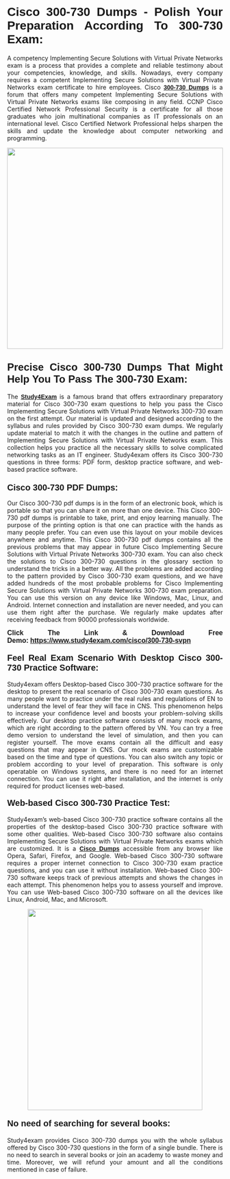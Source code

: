<h1 style="text-align: justify;"><strong><span style="font-family:Lucida Sans Unicode,Lucida Grande,sans-serif;">Cisco 300-730 Dumps - Polish Your Preparation According To 300-730 Exam:</span></strong></h1>

<p style="text-align: justify;">A competency Implementing Secure Solutions with Virtual Private Networks exam is a process that provides a complete and reliable testimony about your competencies, knowledge, and skills. Nowadays, every company requires a competent Implementing Secure Solutions with Virtual Private Networks exam certificate to hire employees. Cisco <a href="https://www.study4exam.com/cisco/300-730-valid-dumps"><span style="font-family:Verdana,Geneva,sans-serif;"><strong>300-730 Dumps</strong></span></a> is a forum that offers many competent Implementing Secure Solutions with Virtual Private Networks exams like composing in any field. CCNP Cisco Certified Network Professional Security is a certificate for all those graduates who join multinational companies as IT professionals on an international level. Cisco Certified Network Professional helps sharpen the skills and update the knowledge about computer networking and programming.</p>

<p style="text-align: justify;"><a href="https://www.study4exam.com/cisco/300-730-svpn"><img alt="" src="https://www.thequestionanswers.com/wp-content/uploads/2022/06/S4E-Cert-Exams-Questions-Banner.webp" style="width: 100%; height: 470px;" /></a></p>

<h2 style="text-align: justify;"><span style="font-family:Lucida Sans Unicode,Lucida Grande,sans-serif;"><strong><span style="font-size:24px;">Precise Cisco 300-730 Dumps That Might Help You To Pass The 300-730 Exam:</span></strong></span></h2>

<p style="text-align: justify;">The <a href="https://www.study4exam.com/"><span style="font-family:Lucida Sans Unicode,Lucida Grande,sans-serif;"><strong>Study4Exam</strong></span></a> is a famous brand that offers extraordinary preparatory material for Cisco 300-730 exam questions to help you pass the Cisco Implementing Secure Solutions with Virtual Private Networks 300-730 exam on the first attempt. Our material is updated and designed according to the syllabus and rules provided by Cisco 300-730 exam dumps. We regularly update material to match it with the changes in the outline and pattern of Implementing Secure Solutions with Virtual Private Networks exam. This collection helps you practice all the necessary skills to solve complicated networking tasks as an IT engineer. Study4exam offers its Cisco 300-730 questions in three forms: PDF form, desktop practice software, and web-based practice software. </p>

<h3 style="text-align: justify;"><strong><span style="font-size:20px;"><span style="font-family:Lucida Sans Unicode,Lucida Grande,sans-serif;">Cisco 300-730 PDF Dumps:</span></span></strong></h3>

<p style="text-align: justify;">Our Cisco 300-730 pdf dumps is in the form of an electronic book, which is portable so that you can share it on more than one device. This Cisco 300-730 pdf dumps is printable to take, print, and enjoy learning manually. The purpose of the printing option is that one can practice with the hands as many people prefer. You can even use this layout on your mobile devices anywhere and anytime. This Cisco 300-730 pdf dumps contains all the previous problems that may appear in future Cisco Implementing Secure Solutions with Virtual Private Networks 300-730 exam. You can also check the solutions to Cisco 300-730 questions in the glossary section to understand the tricks in a better way. All the problems are added according to the pattern provided by Cisco 300-730 exam questions, and we have added hundreds of the most probable problems for Cisco Implementing Secure Solutions with Virtual Private Networks 300-730 exam preparation. You can use this version on any device like Windows, Mac, Linux, and Android. Internet connection and installation are never needed, and you can use them right after the purchase. We regularly make updates after receiving feedback from 90000 professionals worldwide.</p>

<p style="text-align: justify;"><span style="font-family:Lucida Sans Unicode,Lucida Grande,sans-serif;"><strong><span style="font-size:16px;">Click The Link & Download Free Demo:</span></strong></span> <strong><span style="font-family:Lucida Sans Unicode,Lucida Grande,sans-serif;"><span style="font-size:16px;"><a href="https://www.study4exam.com/cisco/300-730-svpn">https://www.study4exam.com/cisco/300-730-svpn</a></span></span></strong></p>

<h4 style="text-align: justify;"><strong><span style="font-family:Lucida Sans Unicode,Lucida Grande,sans-serif;"><span style="font-size:20px;">Feel Real Exam Scenario With Desktop Cisco 300-730 Practice Software:</span></span></strong></h4>

<p style="text-align: justify;">Study4exam offers Desktop-based Cisco 300-730 practice software for the desktop to present the real scenario of Cisco 300-730 exam questions. As many people want to practice under the real rules and regulations of EN to understand the level of fear they will face in CNS. This phenomenon helps to increase your confidence level and boosts your problem-solving skills effectively. Our desktop practice software consists of many mock exams, which are right according to the pattern offered by VN. You can try a free demo version to understand the level of simulation, and then you can register yourself. The move exams contain all the difficult and easy questions that may appear in CNS. Our mock exams are customizable based on the time and type of questions. You can also switch any topic or problem according to your level of preparation. This software is only operatable on Windows systems, and there is no need for an internet connection. You can use it right after installation, and the internet is only required for product licenses web-based. </p>

<h4 style="text-align: justify;"><span style="font-family:Lucida Sans Unicode,Lucida Grande,sans-serif;"><strong><span style="font-size:20px;">Web-based Cisco 300-730 Practice Test:</span></strong></span></h4>

<p style="text-align: justify;">Study4exam’s web-based Cisco 300-730 practice software contains all the properties of the desktop-based Cisco 300-730 practice software with some other qualities. Web-based Cisco 300-730 software also contains Implementing Secure Solutions with Virtual Private Networks exams which are customized. It is a <a href="https://www.study4exam.com/cisco-exams"><span style="font-family:Lucida Sans Unicode,Lucida Grande,sans-serif;"><strong>Cisco Dumps</strong></span></a> accessible from any browser like Opera, Safari, Firefox, and Google. Web-based Cisco 300-730 software requires a proper internet connection to Cisco 300-730 exam practice questions, and you can use it without installation. Web-based Cisco 300-730 software keeps track of previous attempts and shows the changes in each attempt. This phenomenon helps you to assess yourself and improve. You can use Web-based Cisco 300-730 software on all the devices like Linux, Android, Mac, and Microsoft.</p>

<p style="text-align: center;"><a href="https://www.study4exam.com/cisco/300-730-svpn"><img alt="" src="https://www.thequestionanswers.com/wp-content/uploads/2022/06/S4E-Cert-Exams-Questions-Discount-Banner.webp" style="width: 90%; height: 470px;" /></a></p>

<h4 style="text-align: justify;"><span style="font-family:Lucida Sans Unicode,Lucida Grande,sans-serif;"><strong><span style="font-size:20px;">No need of searching for several books:</span></strong></span></h4>

<p style="text-align: justify;">Study4exam provides Cisco 300-730 dumps you with the whole syllabus offered by Cisco 300-730 questions in the form of a single bundle. There is no need to search in several books or join an academy to waste money and time. Moreover, we will refund your amount and all the conditions mentioned in case of failure.</p>
